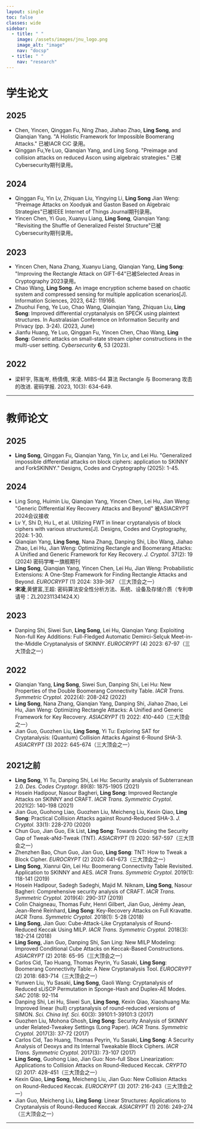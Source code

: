 ```yaml
---
layout: single
toc: false
classes: wide
sidebar:
  - title: " "
    image: /assets/images/jnu_logo.png
    image_alt: "image"
    nav: "docsp"
  - title: " "
    nav: "research"
---
```



# 学生论文

## 2025

- Chen, Yincen, Qinggan Fu, Ning Zhao, Jiahao Zhao, **Ling Song**, and Qianqian Yang. "A Holistic Framework for Impossible Boomerang Attacks." 已被IACR CiC 录用。
- Qinggan Fu,Ye Luo, Qianqian Yang, and Ling Song. "Preimage and collision attacks on reduced Ascon using algebraic strategies." 已被Cybersecurity期刊录用。

## 2024
- Qinggan Fu, Yin Lv, Zhiquan Liu, Yingying Li, **Ling Song** Jian Weng: "Preimage Attacks on Xoodyak and Gaston Based on Algebraic Strategies"已被IEEE Internet of Things Journal期刊录用。
- Yincen Chen, Yi Guo, Xuanyu Liang, **Ling Song**, Qianqian Yang: "Revisiting the Shuffle of Generalized Feistel Structure"已被Cybersecurity期刊录用。

## 2023
- Yincen Chen, Nana Zhang, Xuanyu Liang, Qianqian Yang, **Ling Song**: "Improving the Rectangle Attack on GIFT-64"已被Selected Areas in Cryptography 2023录用。
- Chao Wang, **Ling Song**. An image encryption scheme based on chaotic system and compressed sensing for multiple application scenarios[J]. Information Sciences, 2023, 642: 119166.
- Zhuohui Feng, Ye Luo, Chao Wang, Qiainqian Yang, Zhiquan Liu, **Ling Song**: Improved differential cryptanalysis on SPECK using plaintext structures. In Australasian Conference on Information Security and Privacy (pp. 3-24). (2023, June)
- Jianfu Huang, Ye Luo, Qinggan Fu, Yincen Chen, Chao Wang, **Ling Song**: Generic attacks on small-state stream cipher constructions in the multi-user setting. *Cybersecurity* **6**, 53 (2023).

## 2022
- 梁轩宇, 陈胤岑, 杨倩倩, 宋凌. MIBS-64 算法 Rectangle 与 Boomerang 攻击的改进. 密码学报. 2023, 10(3): 634-649.
  
---

# 教师论文

## 2025

- **Ling Song**,  Qinggan Fu, Qianqian Yang, Yin Lv, and Lei Hu. "Generalized impossible differential attacks on block ciphers: application to SKINNY and ForkSKINNY." Designs, Codes and Cryptography (2025): 1-45.

## 2024
- Ling Song, Huimin Liu, Qianqian Yang, Yincen Chen, Lei Hu, Jian Weng: "Generic Differential Key Recovery Attacks and Beyond" 被ASIACRYPT 2024会议接收
- Lv Y, Shi D, Hu L, et al. Utilizing FWT in linear cryptanalysis of block ciphers with various structures[J]. Designs, Codes and Cryptography, 2024: 1-30.
- Qianqian Yang, **Ling Song**, Nana Zhang, Danping Shi, Libo Wang, Jiahao Zhao, Lei Hu, Jian Weng: Optimizing Rectangle and Boomerang Attacks: A Unified and Generic Framework for Key Recovery. *J. Cryptol.* 37(2): 19 (2024) 密码学唯一旗舰期刊
- **Ling Song**, Qianqian Yang, Yincen Chen, Lei Hu, Jian Weng: Probabilistic Extensions: A One-Step Framework for Finding Rectangle Attacks and Beyond. *EUROCRYPT* (1) 2024: 339-367 （三大顶会之一）
- **宋凌**,黄健富,王超: 密码算法安全性分析方法、系统、设备及存储介质（专利申请号：ZL202311341424.X）

## 2023
- Danping Shi, Siwei Sun, **Ling Song**, Lei Hu, Qianqian Yang: Exploiting Non-full Key Additions: Full-Fledged Automatic Demirci-Selçuk Meet-in-the-Middle Cryptanalysis of SKINNY. *EUROCRYPT* (4) 2023: 67-97（三大顶会之一）

## 2022

- Qianqian Yang, **Ling Song**, Siwei Sun, Danping Shi, Lei Hu: New Properties of the Double Boomerang Connectivity Table. *IACR Trans. Symmetric Cryptol.* 2022(4): 208-242 (2022)
- **Ling Song**, Nana Zhang, Qianqian Yang, Danping Shi, Jiahao Zhao, Lei Hu, Jian Weng: Optimizing Rectangle Attacks: A Unified and Generic Framework for Key Recovery. *ASIACRYPT* (1) 2022: 410-440（三大顶会之一）
- Jian Guo, Guozhen Liu, **Ling Song**, Yi Tu: Exploring SAT for Cryptanalysis: (Quantum) Collision Attacks Against 6-Round SHA-3. *ASIACRYPT* (3) 2022: 645-674（三大顶会之一）

## 2021之前

- **Ling Song**, Yi Tu, Danping Shi, Lei Hu: Security analysis of Subterranean 2.0. *Des. Codes Cryptogr*. 89(8): 1875-1905 (2021)
- Hosein Hadipour, Nasour Bagheri, **Ling Song**: Improved Rectangle Attacks on SKINNY and CRAFT. *IACR Trans. Symmetric Cryptol*. 2021(2): 140-198 (2021)
- Jian Guo, Guohong Liao, Guozhen Liu, Meicheng Liu, Kexin Qiao, **Ling Song**: Practical Collision Attacks against Round-Reduced SHA-3. *J. Cryptol.* 33(1): 228-270 (2020)
- Chun Guo, Jian Guo, Eik List, **Ling Song**: Towards Closing the Security Gap of Tweak-aNd-Tweak (TNT). *ASIACRYPT* (1) 2020: 567-597（三大顶会之一）
- Zhenzhen Bao, Chun Guo, Jian Guo, **Ling Song**: TNT: How to Tweak a Block Cipher. *EUROCRYPT* (2) 2020: 641-673（三大顶会之一）
- **Ling Song**, Xianrui Qin, Lei Hu: Boomerang Connectivity Table Revisited. Application to SKINNY and AES. *IACR Trans. Symmetric Cryptol.* 2019(1): 118-141 (2019)
- Hosein Hadipour, Sadegh Sadeghi, Majid M. Niknam, **Ling Song**, Nasour Bagheri: Comprehensive security analysis of CRAFT. *IACR Trans. Symmetric Cryptol.* 2019(4): 290-317 (2019)
- Colin Chaigneau, Thomas Fuhr, Henri Gilbert, Jian Guo, Jérémy Jean, Jean-René Reinhard, **Ling Song**: Key-Recovery Attacks on Full Kravatte. *IACR Trans. Symmetric Cryptol.* 2018(1): 5-28 (2018)
- **Ling Song**, Jian Guo: Cube-Attack-Like Cryptanalysis of Round-Reduced Keccak Using MILP. *IACR Trans. Symmetric Cryptol.* 2018(3): 182-214 (2018)
- **Ling Song**, Jian Guo, Danping Shi, San Ling: New MILP Modeling: Improved Conditional Cube Attacks on Keccak-Based Constructions. *ASIACRYPT* (2) 2018: 65-95（三大顶会之一）
- Carlos Cid, Tao Huang, Thomas Peyrin, Yu Sasaki, **Ling Song**: Boomerang Connectivity Table: A New Cryptanalysis Tool. *EUROCRYPT* (2) 2018: 683-714（三大顶会之一）
- Yunwen Liu, Yu Sasaki, **Ling Song**, Gaoli Wang: Cryptanalysis of Reduced sLiSCP Permutation in Sponge-Hash and Duplex-AE Modes. *SAC* 2018: 92-114
- Danping Shi, Lei Hu, Siwei Sun, **Ling Song**, Kexin Qiao, Xiaoshuang Ma: Improved linear (hull) cryptanalysis of round-reduced versions of SIMON. *Sci. China Inf. Sci.* 60(3): 39101:1-39101:3 (2017)
- Guozhen Liu, Mohona Ghosh, **Ling Song**: Security Analysis of SKINNY under Related-Tweakey Settings (Long Paper). *IACR Trans. Symmetric Cryptol.* 2017(3): 37-72 (2017)
- Carlos Cid, Tao Huang, Thomas Peyrin, Yu Sasaki, **Ling Song**: A Security Analysis of Deoxys and its Internal Tweakable Block Ciphers. *IACR Trans. Symmetric Cryptol.* 2017(3): 73-107 (2017)
- **Ling Song**, Guohong Liao, Jian Guo: Non-full Sbox Linearization: Applications to Collision Attacks on Round-Reduced Keccak. *CRYPTO* (2) 2017: 428-451（三大顶会之一）
- Kexin Qiao, **Ling Song**, Meicheng Liu, Jian Guo: New Collision Attacks on Round-Reduced Keccak. *EUROCRYPT* (3) 2017: 216-243（三大顶会之一）
- Jian Guo, Meicheng Liu, **Ling Song**: Linear Structures: Applications to Cryptanalysis of Round-Reduced Keccak. *ASIACRYPT* (1) 2016: 249-274（三大顶会之一）

---
